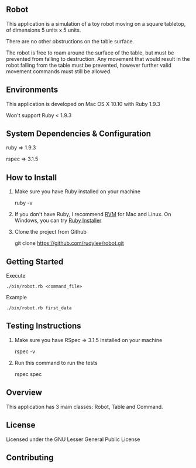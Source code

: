 ## Robot

This application is a simulation of a toy robot moving on a square tabletop, of dimensions 5 units x 5 units.

There are no other obstructions on the table surface.

The robot is free to roam around the surface of the table, but must be prevented from falling to destruction. Any movement that would result in the robot falling from the table must be prevented, however further valid movement commands must still be allowed.

## Environments

This application is developed on Mac OS X 10.10 with Ruby 1.9.3

Won't support Ruby < 1.9.3

## System Dependencies & Configuration

ruby => 1.9.3 

rspec => 3.1.5

## How to Install

1. Make sure you have Ruby installed on your machine

    ruby -v

2. If you don't have Ruby, I recommend [RVM](http://rvm.io/) for Mac and Linux. On Windows, you can try [Ruby Installer](http://rubyinstaller.org/)

3. Clone the project from Github

    git clone https://github.com/rudylee/robot.git

## Getting Started

Execute

    ./bin/robot.rb <command_file>

Example
  
    ./bin/robot.rb first_data

## Testing Instructions

1. Make sure you have RSpec => 3.1.5 installed on your machine

    rspec -v

2. Run this command to run the tests

    rspec spec

## Overview

This application has 3 main classes: Robot, Table and Command.

## License

Licensed under the GNU Lesser General Public License

## Contributing


